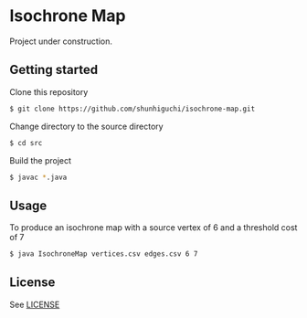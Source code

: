 # Isochrone Map

Project under construction.

## Getting started

Clone this repository

```bash
$ git clone https://github.com/shunhiguchi/isochrone-map.git
```

Change directory to the source directory

```bash
$ cd src
```

Build the project
```bash
$ javac *.java
```

## Usage

To produce an isochrone map with a source vertex of 6 and a threshold cost of 7

```bash
$ java IsochroneMap vertices.csv edges.csv 6 7
```

## License

See [LICENSE](LICENSE)
